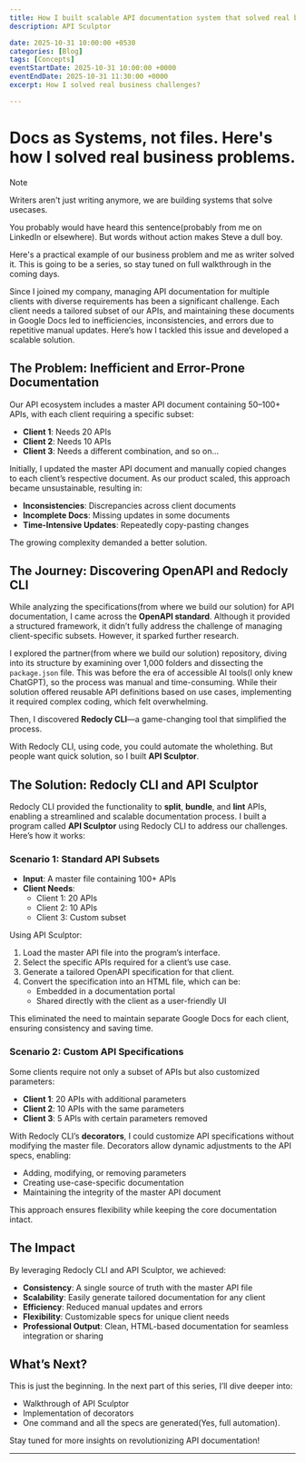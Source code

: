 ```yaml
---
title: How I built scalable API documentation system that solved real business challenges?
description: API Sculptor

date: 2025-10-31 10:00:00 +0530
categories: [Blog]
tags: [Concepts]
eventStartDate: 2025-10-31 10:00:00 +0000
eventEndDate: 2025-10-31 11:30:00 +0000
excerpt: How I solved real business challenges?

---
```


# Docs as Systems, not files. Here's how I solved real business problems. 

> [!NOTE]
Writers aren't just writing anymore, we are building systems that solve usecases.

You probably would have heard this sentence(probably from me on LinkedIn or elsewhere). But words without action makes Steve a dull boy. 

Here's a practical example of our business problem and me as writer solved it. This is going to be a series, so stay tuned on full walkthrough in the coming days.

Since I joined my company, managing API documentation for multiple clients with diverse requirements has been a significant challenge. Each client needs a tailored subset of our APIs, and maintaining these documents in Google Docs led to inefficiencies, inconsistencies, and errors due to repetitive manual updates. Here’s how I tackled this issue and developed a scalable solution.

## The Problem: Inefficient and Error-Prone Documentation

Our API ecosystem includes a master API document containing 50–100+ APIs, with each client requiring a specific subset:

- **Client 1**: Needs 20 APIs
- **Client 2**: Needs 10 APIs
- **Client 3**: Needs a different combination, and so on...

Initially, I updated the master API document and manually copied changes to each client’s respective document. As our product scaled, this approach became unsustainable, resulting in:

- **Inconsistencies**: Discrepancies across client documents
- **Incomplete Docs**: Missing updates in some documents
- **Time-Intensive Updates**: Repeatedly copy-pasting changes

The growing complexity demanded a better solution.

## The Journey: Discovering OpenAPI and Redocly CLI

While analyzing the specifications(from where we build our solution) for API documentation, I came across the **OpenAPI standard**. Although it provided a structured framework, it didn’t fully address the challenge of managing client-specific subsets. However, it sparked further research.

I explored the partner(from where we build our solution) repository, diving into its structure by examining over 1,000 folders and dissecting the `package.json` file. This was before the era of accessible AI tools(I only knew ChatGPT), so the process was manual and time-consuming. While their solution offered reusable API definitions based on use cases, implementing it required complex coding, which felt overwhelming.

Then, I discovered **Redocly CLI**—a game-changing tool that simplified the process.

With Redocly CLI, using code, you could automate the wholething. But people want quick solution, so I built **API Sculptor**.

## The Solution: Redocly CLI and API Sculptor

Redocly CLI provided the functionality to **split**, **bundle**, and **lint** APIs, enabling a streamlined and scalable documentation process. I built a program called **API Sculptor** using Redocly CLI to address our challenges. Here’s how it works:

### Scenario 1: Standard API Subsets
- **Input**: A master file containing 100+ APIs
- **Client Needs**:
  - Client 1: 20 APIs
  - Client 2: 10 APIs
  - Client 3: Custom subset

Using API Sculptor:
1. Load the master API file into the program’s interface.
2. Select the specific APIs required for a client’s use case.
3. Generate a tailored OpenAPI specification for that client.
4. Convert the specification into an HTML file, which can be:
   - Embedded in a documentation portal
   - Shared directly with the client as a user-friendly UI

This eliminated the need to maintain separate Google Docs for each client, ensuring consistency and saving time.

### Scenario 2: Custom API Specifications
Some clients require not only a subset of APIs but also customized parameters:
- **Client 1**: 20 APIs with additional parameters
- **Client 2**: 10 APIs with the same parameters
- **Client 3**: 5 APIs with certain parameters removed

With Redocly CLI’s **decorators**, I could customize API specifications without modifying the master file. Decorators allow dynamic adjustments to the API specs, enabling:
- Adding, modifying, or removing parameters
- Creating use-case-specific documentation
- Maintaining the integrity of the master API document

This approach ensures flexibility while keeping the core documentation intact.

## The Impact
By leveraging Redocly CLI and API Sculptor, we achieved:
- **Consistency**: A single source of truth with the master API file
- **Scalability**: Easily generate tailored documentation for any client
- **Efficiency**: Reduced manual updates and errors
- **Flexibility**: Customizable specs for unique client needs
- **Professional Output**: Clean, HTML-based documentation for seamless integration or sharing

## What’s Next?
This is just the beginning. In the next part of this series, I’ll dive deeper into:
- Walkthrough of API Sculptor
- Implementation of decorators
- One command and all the specs are generated(Yes, full automation).

Stay tuned for more insights on revolutionizing API documentation!

---
